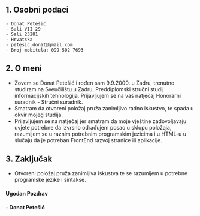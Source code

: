 ## 1. Osobni podaci
    - Donat Petešić
    - Sali VII 29
    - Sali 23281
    - Hrvatska
    - petesic.donat@gmail.com
    - Broj mobitela: 099 502 7693
## 2. O meni
- Zovem se Donat Petešić i rođen sam 9.9.2000. u Zadru, trenutno studiram na Sveučilištu u Zadru, Preddiplomski stručni studij informacijskih tehnologija. Prijavljujem se na vaš natječaj Honorarni suradnik - Stručni suradnik.
- Smatram da otvoreni položaj pruža zanimljivo radno iskustvo, te spada u okvir mojeg studija.
- Prijavljujem se na natječaj jer smatram da moje vještine zadovoljavaju uvjete potrebne da izvrsno odrađujem posao u sklopu položaja, razumijem se u raznim potrebnim programskim jezicima i u HTML-u u slučaju da je potreban FrontEnd razvoj stranice ili aplikacije.

## 3. Zaključak

- Otvoreni položaj pruža zanimljiva iskustva te se razumijem u potrebne programske jezike i sintakse.

#### Ugodan Pozdrav
#### - Donat Petešić
